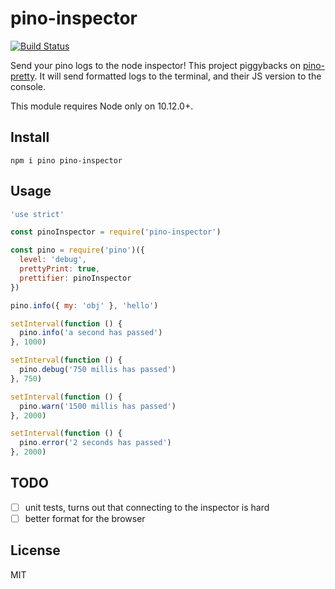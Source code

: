 # pino-inspector

[![Build Status](https://dev.azure.com/pinojs/pino-inspector/_apis/build/status/pinojs.pino-inspector)](https://dev.azure.com/pinojs/pino-inspector/_build/latest?definitionId=1)

Send your pino logs to the node inspector!
This project piggybacks on
[pino-pretty](https://github.com/pinojs/pino-pretty).
It will send formatted logs to the terminal, and their JS version to the
console.

This module requires Node only on 10.12.0+.

## Install

```
npm i pino pino-inspector
```

## Usage

```js
'use strict'

const pinoInspector = require('pino-inspector')

const pino = require('pino')({
  level: 'debug',
  prettyPrint: true,
  prettifier: pinoInspector
})

pino.info({ my: 'obj' }, 'hello')

setInterval(function () {
  pino.info('a second has passed')
}, 1000)

setInterval(function () {
  pino.debug('750 millis has passed')
}, 750)

setInterval(function () {
  pino.warn('1500 millis has passed')
}, 2000)

setInterval(function () {
  pino.error('2 seconds has passed')
}, 2000)
```

## TODO

* [ ] unit tests, turns out that connecting to the inspector is hard
* [ ] better format for the browser

## License

MIT
